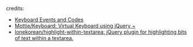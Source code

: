 credits:

- [Keyboard Events and Codes](https://www.w3.org/2002/09/tests/keys.html)
- [Mottie/Keyboard: Virtual Keyboard using jQuery ~](https://github.com/Mottie/Keyboard)
- [lonekorean/highlight-within-textarea: jQuery plugin for highlighting bits of text within a textarea.](https://github.com/lonekorean/highlight-within-textarea)
